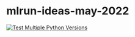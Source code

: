 # mlrun-ideas-may-2022

[![Test Multiple Python Versions](https://github.com/noahgift/mlrun-ideas-may-2022/actions/workflows/blank.yml/badge.svg)](https://github.com/noahgift/mlrun-ideas-may-2022/actions/workflows/blank.yml)
